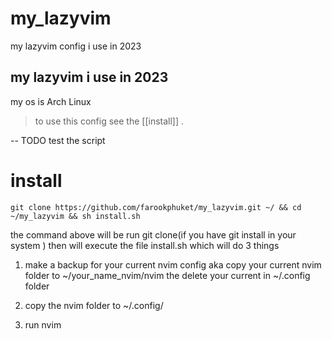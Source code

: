 # my_lazyvim
my lazyvim config i use in 2023

## my lazyvim i use in 2023
my os is Arch Linux
> to use this config see the [[install]] .


-- TODO  test the script


# install

```
git clone https://github.com/farookphuket/my_lazyvim.git ~/ && cd ~/my_lazyvim && sh install.sh

```
the command above will be run git clone(if you have git install in your system )
then will execute the file install.sh which will do 3 things

1. make a backup for your current nvim config aka copy your current nvim folder to
~/your_name_nvim/nvim the delete your current in ~/.config folder

2. copy the nvim folder to ~/.config/

3. run nvim




